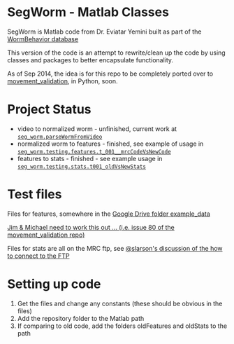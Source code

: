 SegWorm - Matlab Classes
========================

SegWorm is Matlab code from Dr. Eviatar Yemini built as part of the [WormBehavior database](http://wormbehavior.mrc-lmb.cam.ac.uk/)

This version of the code is an attempt to rewrite/clean up the code by using classes and packages to better encapsulate functionality.

As of Sep 2014, the idea is for this repo to be completely ported over to [movement_validation](https://github.com/openworm/movement_validation), in Python, soon.

Project Status
==============
- video to normalized worm - unfinished, current work at [`seg_worm.parseWormFromVideo`](https://github.com/JimHokanson/SegwormMatlabClasses/blob/master/%2Bseg_worm/parseWormFromVideo.m)
- normalized worm to features - finished, see example of usage in [`seg_worm.testing.features.t_001__mrcCodeVsNewCode`](https://github.com/JimHokanson/SegwormMatlabClasses/blob/master/%2Bseg_worm/%2Btesting/%2Bfeatures/t_001__mrcCodeVsNewCode.m)
- features to stats - finished - see example usage in [`seg_worm.testing.stats.t001_oldVsNewStats`](https://github.com/JimHokanson/SegwormMatlabClasses/blob/master/%2Bseg_worm/%2Btesting/%2Bstats/t001_oldVsNewStats.m)

Test files
==========
Files for features, somewhere in the [Google Drive folder example_data](https://drive.google.com/folderview?id=0B7to9gBdZEyGNWtWUElWVzVxc0E&usp=sharing)

[Jim & Michael need to work this out ... (i.e. issue 80 of the movement_validation repo)](https://github.com/openworm/movement_validation/issues/80)

Files for stats are all on the MRC ftp, see [@slarson's discussion of the how to connect to the FTP](https://github.com/openworm/OpenWorm/issues/82)

Setting up code
===============
1. Get the files and change any constants (these should be obvious in the files)
2. Add the repository folder to the Matlab path
3. If comparing to old code, add the folders oldFeatures and oldStats to the path


